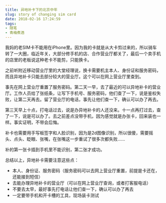 ```yaml
---
title: 异地补卡下的北京中年
slug: story of changing sim card
date: 2018-02-16 17:24:59
tags:
- 随笔
- 青梅煮酒
---
```

我妈的老SIM卡不能用在iPhone里。因为我的卡就是从大卡剪过来的，所以骑车转了一大圈，临近年关，大部分修手机的店、合作营业厅都关了，最后一个卖手机的店里的老板说这种老卡不能剪，只能换卡。

之前听附近移动营业厅里的大堂经理说，换卡需要机主本人、身份证和服务密码，而且异地补卡只能去部分较大的营业厅。这个可以在网上营业厅里查到。

事先在网上营业厅重置了服务密码。第二天一早，去了最近的可以异地补卡的营业厅。工作人员给了张纸条，让写下手机号、服务密码，他们查了一下，说是鉴权失败，让第二天再去。留了营业厅的电话，事先让他们查一下，确认可以办了再去。

第三天早上十点，打电话过去，说是办异地补卡的人还没来。十一点再打过去，查了一下，说是可以办了。去之前差点没带手机，因为感觉就是办张卡，回来装也一样。事实证明，不带会后悔。

补卡也需要用手写板签字和人脸识别，因为是2d图像识别，所以很傻，需要摇头、点头、眨眼、张嘴，在张嘴这一步重试了很多次都失败……

补的第一张卡插到手机里不能识别，第二张才成功。

总结以上，异地补卡需要注意这些点：

* 本人、身份证、服务密码（服务密码可以去网上营业厅重置，前提是卡还在，还能接到短信）
* 去能办理异地补卡的营业厅（可以在网上营业厅查询，或者打客服电话）
* 不要去太早，最好事先打电话让他们查一下，确认可以办了再去
* 一定要带手机和开卡槽的工具，现场装卡测试


